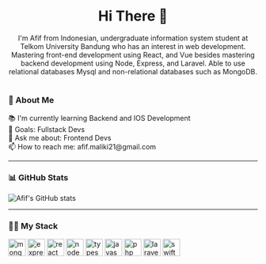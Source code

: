 #
  <h1 align="center">Hi There 👋</h1>
  <p align="center">I'm Afif from Indonesian, undergraduate information system student at Telkom University Bandung who has an interest in web development. Mastering front-end development using React, and Vue besides mastering backend development using Node, Express, and Laravel. Able to use relational databases Mysql and non-relational databases such as MongoDB.</p>
  
#

###

<h3>👤 About Me</h3>
<p align="left">📚 I'm currently learning Backend and IOS Development<br>🎯 Goals: Fullstack Devs <br>💬 Ask me about: Frontend Devs <br> 📫 How to reach me: afif.maliki21@gmail.com </p>
<hr>

###

<h3>📊 GitHub Stats</h3>

![Afif's GitHub stats](https://github-readme-stats.vercel.app/api?username=mafif21&theme=radical&hide_border=false&include_all_commits=false&count_private=false)

<hr>

###

<h3>👨‍💻 My Stack</h3>
<div align="left">
  <img src="https://img.shields.io/badge/MongoDB-4EA94B?style=for-the-badge&logo=mongodb&logoColor=white" height="35"  alt="mongo logo"  />
  <img src="https://img.shields.io/badge/Express.js-404D59?style=for-the-badge" height="35"  alt="express logo"  />
  <img src="https://img.shields.io/badge/React-20232A?style=for-the-badge&logo=react&logoColor=61DAFB" height="35"  alt="react logo"  />
  <img src="https://img.shields.io/badge/Node.js-43853D?style=for-the-badge&logo=node.js&logoColor=white" height="35"  alt="node logo"  />
  <img src="https://img.shields.io/badge/TypeScript-007ACC?style=for-the-badge&logo=typescript&logoColor=white" height="35"  alt="typescript logo"  />
  <img src="https://img.shields.io/badge/JavaScript-323330?style=for-the-badge&logo=javascript&logoColor=F7DF1E" height="35"  alt="javascript logo"  />
  <img src="https://img.shields.io/badge/PHP-777BB4?style=for-the-badge&logo=php&logoColor=white" height="35"  alt="php logo"  />
  <img src="https://img.shields.io/badge/Laravel-FF2D20?style=for-the-badge&logo=laravel&logoColor=white" height="35"  alt="laravel logo"  />
  <img src="https://img.shields.io/badge/Swift-FA7343?style=for-the-badge&logo=swift&logoColor=white" height="35"  alt="swift logo"  />
</div>
